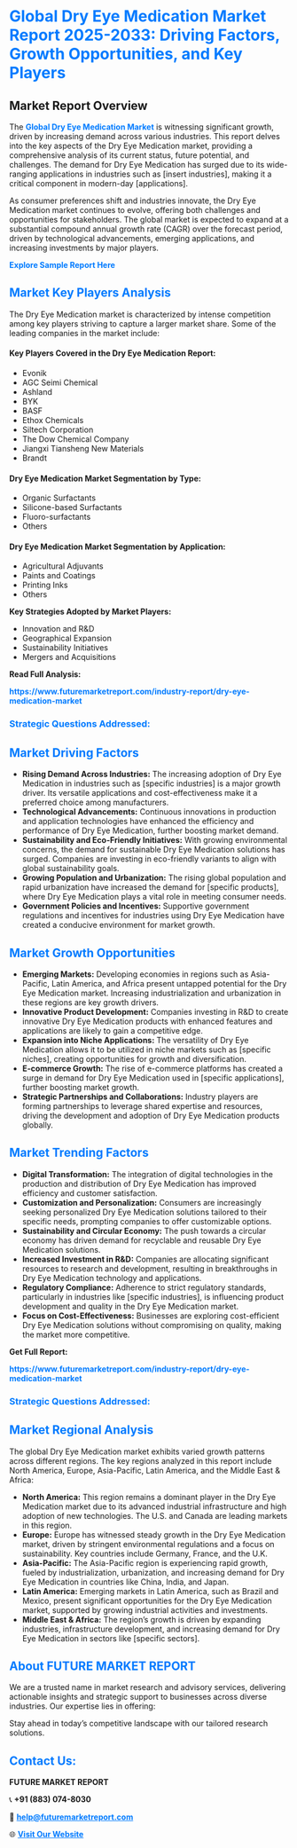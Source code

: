 <h1 style="color: #007BFF;">Global Dry Eye Medication Market Report 2025-2033: Driving Factors, Growth Opportunities, and Key Players</h1>

<section id="overview">
<h2>Market Report Overview</h2>
<p>The <a href="https://www.futuremarketreport.com/industry-report/dry-eye-medication-market" style="color: #007BFF; text-decoration: none;"><strong>Global Dry Eye Medication Market</strong></a> is witnessing significant growth, driven by increasing demand across various industries. This report delves into the key aspects of the Dry Eye Medication market, providing a comprehensive analysis of its current status, future potential, and challenges. The demand for Dry Eye Medication has surged due to its wide-ranging applications in industries such as [insert industries], making it a critical component in modern-day [applications].</p>
<p>As consumer preferences shift and industries innovate, the Dry Eye Medication market continues to evolve, offering both challenges and opportunities for stakeholders. The global market is expected to expand at a substantial compound annual growth rate (CAGR) over the forecast period, driven by technological advancements, emerging applications, and increasing investments by major players.</p>
</section>

<section id="overview">
<p><a href="https://www.futuremarketreport.com/request-sample/reportId=36689" style="color: #007BFF; text-decoration: none;"><strong>Explore Sample Report Here</strong></a></p>
</section>

<section id="key-players">
<h2 style="color: #007BFF;">Market Key Players Analysis</h2>
<p>The Dry Eye Medication market is characterized by intense competition among key players striving to capture a larger market share. Some of the leading companies in the market include:</p>
<h4>Key Players Covered in the Dry Eye Medication Report:</h4>
<ul><li>Evonik</li><li>AGC Seimi Chemical</li><li>Ashland</li><li>BYK</li><li>BASF</li><li>Ethox Chemicals</li><li>Siltech Corporation</li><li>The Dow Chemical Company</li><li>Jiangxi Tiansheng New Materials</li><li>Brandt</li></ul>
<h4>Dry Eye Medication Market Segmentation by Type:</h4>
<ul><li>Organic Surfactants</li><li>Silicone-based Surfactants</li><li>Fluoro-surfactants</li><li>Others</li></ul>

<h4>Dry Eye Medication Market Segmentation by Application:</h4>
<ul><li>Agricultural Adjuvants</li><li>Paints and Coatings</li><li>Printing Inks</li><li>Others</li></ul>
<p><strong>Key Strategies Adopted by Market Players:</strong></p>
<ul>
<li>Innovation and R&D</li>
<li>Geographical Expansion</li>
<li>Sustainability Initiatives</li>
<li>Mergers and Acquisitions</li>
</ul>
</section>

<section>
<p><strong>Read Full Analysis: </strong></p><a href="https://www.futuremarketreport.com/industry-report/dry-eye-medication-market" style="color: #007BFF; text-decoration: none;"><strong>https://www.futuremarketreport.com/industry-report/dry-eye-medication-market</strong></a>
<h3 style="color: #007BFF;">Strategic Questions Addressed:</h3>
</section>

<section id="driving-factors">
<h2 style="color: #007BFF;">Market Driving Factors</h2>
<ul>
<li><strong>Rising Demand Across Industries:</strong> The increasing adoption of Dry Eye Medication in industries such as [specific industries] is a major growth driver. Its versatile applications and cost-effectiveness make it a preferred choice among manufacturers.</li>
<li><strong>Technological Advancements:</strong> Continuous innovations in production and application technologies have enhanced the efficiency and performance of Dry Eye Medication, further boosting market demand.</li>
<li><strong>Sustainability and Eco-Friendly Initiatives:</strong> With growing environmental concerns, the demand for sustainable Dry Eye Medication solutions has surged. Companies are investing in eco-friendly variants to align with global sustainability goals.</li>
<li><strong>Growing Population and Urbanization:</strong> The rising global population and rapid urbanization have increased the demand for [specific products], where Dry Eye Medication plays a vital role in meeting consumer needs.</li>
<li><strong>Government Policies and Incentives:</strong> Supportive government regulations and incentives for industries using Dry Eye Medication have created a conducive environment for market growth.</li>
</ul>
</section>

<section id="growth-opportunities">
<h2 style="color: #007BFF;">Market Growth Opportunities</h2>
<ul>
<li><strong>Emerging Markets:</strong> Developing economies in regions such as Asia-Pacific, Latin America, and Africa present untapped potential for the Dry Eye Medication market. Increasing industrialization and urbanization in these regions are key growth drivers.</li>
<li><strong>Innovative Product Development:</strong> Companies investing in R&D to create innovative Dry Eye Medication products with enhanced features and applications are likely to gain a competitive edge.</li>
<li><strong>Expansion into Niche Applications:</strong> The versatility of Dry Eye Medication allows it to be utilized in niche markets such as [specific niches], creating opportunities for growth and diversification.</li>
<li><strong>E-commerce Growth:</strong> The rise of e-commerce platforms has created a surge in demand for Dry Eye Medication used in [specific applications], further boosting market growth.</li>
<li><strong>Strategic Partnerships and Collaborations:</strong> Industry players are forming partnerships to leverage shared expertise and resources, driving the development and adoption of Dry Eye Medication products globally.</li>
</ul>
</section>

<section id="trending-factors">
<h2 style="color: #007BFF;">Market Trending Factors</h2>
<ul>
<li><strong>Digital Transformation:</strong> The integration of digital technologies in the production and distribution of Dry Eye Medication has improved efficiency and customer satisfaction.</li>
<li><strong>Customization and Personalization:</strong> Consumers are increasingly seeking personalized Dry Eye Medication solutions tailored to their specific needs, prompting companies to offer customizable options.</li>
<li><strong>Sustainability and Circular Economy:</strong> The push towards a circular economy has driven demand for recyclable and reusable Dry Eye Medication solutions.</li>
<li><strong>Increased Investment in R&D:</strong> Companies are allocating significant resources to research and development, resulting in breakthroughs in Dry Eye Medication technology and applications.</li>
<li><strong>Regulatory Compliance:</strong> Adherence to strict regulatory standards, particularly in industries like [specific industries], is influencing product development and quality in the Dry Eye Medication market.</li>
<li><strong>Focus on Cost-Effectiveness:</strong> Businesses are exploring cost-efficient Dry Eye Medication solutions without compromising on quality, making the market more competitive.</li>
</ul>
</section>

<section>
<p><strong>Get Full Report: </strong></p><a href="https://www.futuremarketreport.com/industry-report/dry-eye-medication-market" style="color: #007BFF; text-decoration: none;"><strong>https://www.futuremarketreport.com/industry-report/dry-eye-medication-market</strong></a>
<h3 style="color: #007BFF;">Strategic Questions Addressed:</h3>
</section>


<section id="regional-analysis">
<h2 style="color: #007BFF;">Market Regional Analysis</h2>
<p>The global Dry Eye Medication market exhibits varied growth patterns across different regions. The key regions analyzed in this report include North America, Europe, Asia-Pacific, Latin America, and the Middle East & Africa:</p>
<ul>
<li><strong>North America:</strong> This region remains a dominant player in the Dry Eye Medication market due to its advanced industrial infrastructure and high adoption of new technologies. The U.S. and Canada are leading markets in this region.</li>
<li><strong>Europe:</strong> Europe has witnessed steady growth in the Dry Eye Medication market, driven by stringent environmental regulations and a focus on sustainability. Key countries include Germany, France, and the U.K.</li>
<li><strong>Asia-Pacific:</strong> The Asia-Pacific region is experiencing rapid growth, fueled by industrialization, urbanization, and increasing demand for Dry Eye Medication in countries like China, India, and Japan.</li>
<li><strong>Latin America:</strong> Emerging markets in Latin America, such as Brazil and Mexico, present significant opportunities for the Dry Eye Medication market, supported by growing industrial activities and investments.</li>
<li><strong>Middle East & Africa:</strong> The region’s growth is driven by expanding industries, infrastructure development, and increasing demand for Dry Eye Medication in sectors like [specific sectors].</li>
</ul>
</section>

<footer>
<h2 style="color: #007BFF;">About FUTURE MARKET REPORT</h2>
<p>We are a trusted name in market research and advisory services, delivering actionable insights and strategic support to businesses across diverse industries. Our expertise lies in offering:</p>

<p>Stay ahead in today’s competitive landscape with our tailored research solutions.</p>

<h2 style="color: #007BFF;">Contact Us:</h2>
<p><strong>FUTURE MARKET REPORT</strong></p>
<p>📞 <strong>+91 (883) 074-8030</strong></p>
<p>📧 <strong><a href="mailto:help@futuremarketreport.com" style="color: #007BFF;">help@futuremarketreport.com</a></strong></p>
<p>🌐 <strong><a href="https://www.futuremarketreport.com/" style="color: #007BFF;">Visit Our Website</a></strong></p>
</footer>